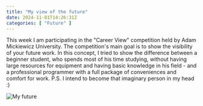 ```yaml
---
title: "My view of the future"
date: 2024-11-01T14:26:31Z
categories: [ "Future" ]
---
```

This week I am participating in the "Career View" competition held by Adam Mickiewicz University. The competition's main goal is to show the visibility of your future work. In this concept, I tried to show the difference between a beginner student, who spends most of his time studying, without having large resources for equipment and having basic knowledge in his field - and a professional programmer with a full package of conveniences and comfort for work.
P.S. I intend to become that imaginary person in my head :)

![My future](/my_future.jpg)
